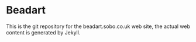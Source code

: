Beadart
=======

This is the git repository for the beadart.sobo.co.uk web site,
the actual web content is generated by Jekyll.

